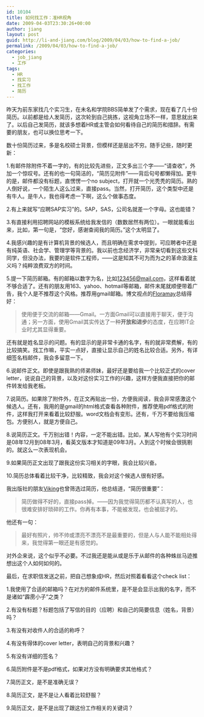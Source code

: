```yaml
---
id: 10104
title: 如何找工作：准HR视角
date: 2009-04-03T23:30:26+00:00
author: jiang
layout: post
guid: http://li-and-jiang.com/blog/2009/04/03/how-to-find-a-job/
permalink: /2009/04/03/how-to-find-a-job/
categories:
  - job_jiang
  - 工作
tags:
  - HR
  - 找实习
  - 找工作
  - 简历
---
```

昨天为前东家找几个实习生，在未名和学院BBS简单发了个需求，现在看了几十份简历。以前都是给人发简历，这次轮到自己挑拣，这视角立场不一样，意思就出来了。以后自己发简历，就该多想着HR或主管会如何看待自己的简历和措辞。有需要的朋友，也可以换位思考一下。

数十份简历过来，多是名校硕士背景，但模样还是层出不穷。随手记些，随时更新：

1.有邮件除附件不着一字的，有的比较先进些，正文多出三个字——“请查收”，外加一个惊叹号。还有的也一句简洁的，“简历见附件”——背后句号都懒得加。更牛的是，邮件都没有标题，直愣愣一个no subject，打开就一个光秃秃的简历。熟的人倒好说，一个陌生人这么过来，直接pass。当然，打开简历，这个类型中还是有牛人。是牛人，我也得考虑一下啊，这么个做事态度。

2.有上来就写“应聘SAP实习”的。SAP，SAS，公司名就差一个字母。这也能错？

3.有直接利用招聘网站的模板系统给我发信的（数数居然有两位）。一眼就能看出来，比如，第一句是，“您好，感谢查阅我的简历。”这个太明显了。

4.我感兴趣的是有计算机背景的候选人，而且明确在需求中提到，可应聘者中还是有纯英语、社会学、管理学等背景的。我以前也念经济学，非常亲切看到这些文科同学，但没办法，我要的是软件工程师，——这是知其不可为而为之的革命浪漫主义吗？纯粹浪费双方的时间。

5.提一下简历邮箱。有的邮箱以数字为名，比如<123456@mail.com>，这样看着就不够合适了。还有的朋友用163、yahoo、hotmail等邮箱，邮件末尾就顺便带着广告，我个人是不推荐这个风格。推荐用gmail邮箱。博文视点的<a href="http://floramay13.blogbus.com/logs/35272739.html " target="_blank">Floramay</a>总结得好： 

> 使用便于交流的邮箱——Gmail。一方面Gmail可以直接用于聊天，便于沟通；另一方面，使用Gmail其实传达了一种**开放和进步**的态度，在应聘IT企业时尤其显得重要。

还有就是姓名显示的问题。有的显示的是非常卡通的名字，有的就非常费解，有的比较搞笑。找工作嘛，平实一点好，直接让显示自己的姓名比较合适。另外，有详细签名档邮件，我会多留意一下。

6.说邮件正文。即使是跟我熟的师弟师妹，最好还是要给我一个比较正式的cover letter，说说自己的背景，以及对这份实习工作的兴趣，这样方便我直接把你的邮件转发给我老板。

7.说简历。如果除了附件外，在正文再贴出一份，方便我阅读，我会非常感激这个候选人。还有，我用的是gmail的html格式查看各种附件，推荐使用pdf格式的附件，这样我打开来看着比较舒服。word文档会有变形。还有，千万不要给我压缩包。方便别人，就是方便自己。

8.说简历正文。千万别出错！内容，一定不能出错。比如，某人写他有个实习时间是08年12月到08年3月，看英文版本才知道是09年3月。人到这个时候会很挑剔的。就这么一次表现机会。

9.如果简历正文出现了跟我这份实习相关的字眼，我会比较兴奋。

10.简历总体看着比较干净，比较精致，我会对这个候选人很有好感。

我出版社的朋友<a href="http://www.douban.com/note/23652198/" target="_blank">Viking</a>也曾筛选过简历，他总结道，“简历很重要”：

> 简历做得不好的，直接pass掉。——因为我觉得简历都不认真写的人，也很难安排好琐碎的工作。你再有本事，不能被发现，也会被屈才的。

他还有一句：

> 最好有照片，帅不帅或漂亮不漂亮不是最重要的，但是人与人能不能相处得来，我觉得第一眼还是有感觉的。

对外企来说，这个似乎不必要。不过我还是能从或是乐于从邮件的各种蛛丝马迹推想出这个人如何如何的。

最后，在求职信发送之前，把自己想象成HR，然后对照着看看这个check list：

1.我使用了合适的邮箱吗？在对方的邮件系统里，是不是会显示出我的名字，而不是诸如“霹雳小子”之类？

2.有没有标题？标题包括了写信的目的（应聘）和自己的简要信息（姓名，背景）吗？

3.有没有对收件人的合适的称呼？

4.有没有得体的cover letter，表明自己的背景和兴趣？

5.有没有详细的签名？

6.简历附件是不是pdf格式，如果对方没有明确要求其他格式？

7.简历正文，是不是准确无误？

8.简历正文，是不是让人看着比较舒服？

9.简历正文，是不是出现了跟这份工作相关的关键词？